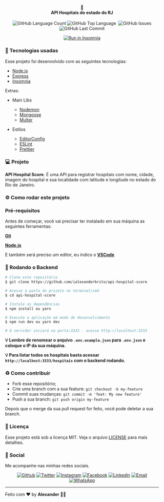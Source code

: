 <h4 align="center">
🏥<br>
 <b>API Hospitais do estado do RJ</b>
</h4>
<p align="center">
    <img alt="GitHub Language Count" src="https://img.shields.io/github/languages/count/ialexanderbrito/api-hospital-score?style=flat-square" />
  <img alt="GitHub Top Language" src="https://img.shields.io/github/languages/top/ialexanderbrito/api-hospital-score?style=flat-square" />
  <img alt="" src="https://img.shields.io/github/repo-size/ialexanderbrito/api-hospital-score?style=flat-square" />
  <img alt="GitHub Issues" src="https://img.shields.io/github/issues/ialexanderbrito/api-hospital-score?style=flat-square" />
  <img alt="GitHub Last Commit" src="https://img.shields.io/github/last-commit/ialexanderbrito/api-hospital-score?style=flat-square" />

</p>
<p align="center">
  <a href="https://insomnia.rest/run/?label=API-HospitalScore&uri=https://raw.githubusercontent.com/ialexanderbrito/api-hospital-score/master/Insomnia_2020-06-11.json" target="_blank"><img src="https://insomnia.rest/images/run.svg" alt="Run in Insomnia"></a>
</p>


### :rocket: Tecnologias usadas
Esse projeto foi desenvolvido com as seguintes tecnologias:
- [Node.js](https://nodejs.org/)
- [Express](https://expressjs.com/pt-br/)
- [Insomnia](https://insomnia.rest/)

Extras:

- Main Libs
  - [Nodemon](https://nodemon.io/)
  - [Mongoose](https://mongoosejs.com/)
  - [Multer](https://github.com/expressjs/multer#readme)
  
- Estilos
  - [EditorConfig](https://editorconfig.org/)
  - [ESLint](https://eslint.org/)
  - [Prettier](https://prettier.io/)

### 💻 Projeto

<b>API Hospital Score</b>. É uma API para registrar hospitais com nome, cidade, imagem do hospital e sua localidade com latitude
e longitude no estado do Rio de Janeiro.

### ⚙ Como rodar este projeto

### Pré-requisitos

Antes de começar, você vai precisar ter instalado em sua máquina as seguintes ferramentas:

<b>[Git](https://git-scm.com)</b>

<b>[Node.js](https://nodejs.org/en/)</b>


E também será preciso um editor, eu indico o <b>[VSCode](https://code.visualstudio.com/)</b>

### 🧭 Rodando o Backend

```bash
# Clone este repositório
$ git clone https://github.com/ialexanderbrito/api-hospital-score

# Acesse a pasta do projeto no terminal/cmd
$ cd api-hospital-score

# Instale as dependências
$ npm install ou yarn

# Execute a aplicação em modo de desenvolvimento
$ npm run dev ou yarn dev

# O servidor inciará na porta:3333 - acesse http://localhost:3333 
```

<b>💡 Lembre de renomear o arquivo ``.env.example.json`` para ``.env.json`` e coloque o IP da sua máquina.</b>

<b>💡 Para listar todos os hospitais basta acessar ``http://localhost:3333/hospitais`` com o backend rodando.</b>


### :recycle: Como contribuir

- Fork esse repositório;
- Crie uma branch com a sua feature: `git checkout -b my-feature`
- Commit suas mudanças: `git commit -m 'feat: My new feature'`
- Push a sua branch: `git push origin my-feature`

Depois que o merge da sua pull request for feito, você pode deletar a sua branch.

### :memo: Licença

Esse projeto está sob a licença MIT. Veja o arquivo [LICENSE](LICENSE) para mais detalhes.

### 📱 Social

Me acompanhe nas minhas redes sociais.

<p align="center">

   <a href="https://github.com/ialexanderbrito" target="_blank" >
    <img alt="Github" src="https://img.shields.io/badge/-Github-lightgrey?style=flat-square&logo=Github&logoColor=white"></a> 
    
 <a href="https://twitter.com/ialexanderbrito" target="_blank" > 
     <img alt="Twitter" src="https://img.shields.io/badge/-Twitter-9cf?style=flat-square&logo=Twitter&logoColor=white"></a> 
  
  <a href="https://instagram.com/ialexanderbrito" target="_blank" >
    <img alt="Instagram" src="https://img.shields.io/badge/-Instagram-ff2b8e?style=flat-square&logo=Instagram&logoColor=white"></a> 
  
  <a href="https://facebook.com/ialexanderbrito" target="_blank" >
    <img alt="Facebook" src="https://img.shields.io/badge/-Facebook-blue?style=flat-square&logo=Facebook&logoColor=white"></a> 

  <a href="https://www.linkedin.com/in/ialexanderbrito/" target="_blank" >
    <img alt="Linkedin" src="https://img.shields.io/badge/-Linkedin-blue?style=flat-square&logo=Linkedin&logoColor=white"></a> 
  
  <a href="mailto:ialexanderbrito@gmail.com" target="_blank" >
    <img alt="Email" src="https://img.shields.io/badge/-Email-c14438?style=flat-square&logo=Gmail&logoColor=white"></a> 
  
  <a href="https://api.whatsapp.com/send?phone=5521979434402" target="_blank" >
    <img alt="WhatsApp" src="https://img.shields.io/badge/-WhatsApp-brightgreen?style=flat-square&logo=WhatsApp&logoColor=white"></a>
</p>

---

Feito com ❤️ by **Alexander** 🤙🏾

